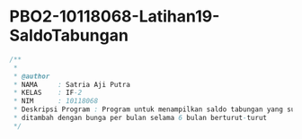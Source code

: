 # PBO2-10118068-Latihan19-SaldoTabungan

```java
/**
 *
 * @author
 * NAMA     : Satria Aji Putra
 * KELAS    : IF-2
 * NIM      : 10118068
 * Deskripsi Program : Program untuk menampilkan saldo tabungan yang sudah
 * ditambah dengan bunga per bulan selama 6 bulan berturut-turut
 */
 ```

